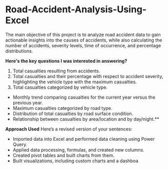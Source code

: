 # Road-Accident-Analysis-Using-Excel

The main objective of this project is to analyze road accident data to gain actionable insights into the causes of accidents, while also calculating the number of accidents, severity levels, time of occurrence, and percentage distributions.

**Here's the key questions I was interested in answering?**
1. Total casualties resulting from accidents.
2. Total casualties and their percentage with respect to accident severity, highlighting the vehicle type with the maximum casualties.
3. Total casualties categorized by vehicle type.
- Monthly trend comparing casualties for the current year versus the previous year.
- Maximum casualties categorized by road type.
- Distribution of total casualties by road surface condition.
- Relationship between casualties by area/location and by day/night.**

**Approach Used**
Here’s a revised version of your sentences:
- Imported data into Excel and performed data cleaning using Power Query.
- Applied data processing, formulas, and created new columns.
- Created pivot tables and built charts from them.
- Built visualizations, including custom charts and a dashboa
